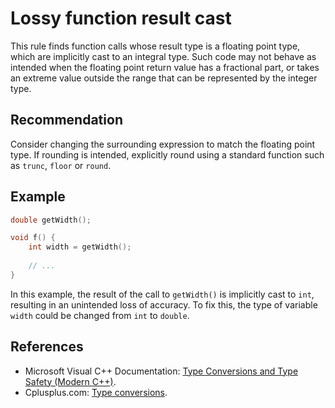 # Lossy function result cast
This rule finds function calls whose result type is a floating point type, which are implicitly cast to an integral type. Such code may not behave as intended when the floating point return value has a fractional part, or takes an extreme value outside the range that can be represented by the integer type.


## Recommendation
Consider changing the surrounding expression to match the floating point type. If rounding is intended, explicitly round using a standard function such as `trunc`, `floor` or `round`.


## Example

```cpp
double getWidth();

void f() {
	int width = getWidth();
	
	// ...
}

```
In this example, the result of the call to `getWidth()` is implicitly cast to `int`, resulting in an unintended loss of accuracy. To fix this, the type of variable `width` could be changed from `int` to `double`.


## References
* Microsoft Visual C++ Documentation: [Type Conversions and Type Safety (Modern C++)](https://docs.microsoft.com/en-us/cpp/cpp/type-conversions-and-type-safety-modern-cpp?view=vs-2017).
* Cplusplus.com: [Type conversions](http://www.cplusplus.com/doc/tutorial/typecasting/).
